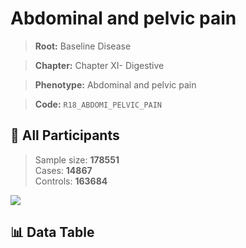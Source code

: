# Abdominal and pelvic pain

> **Root:** Baseline Disease  

> **Chapter:** Chapter XI- Digestive  

> **Phenotype:** Abdominal and pelvic pain  

> **Code:** `R18_ABDOMI_PELVIC_PAIN`

## 🧪 All Participants  
> Sample size: **178551**  
> Cases: **14867**  
> Controls: **163684**
<img src="/Sensitive/Figures/ALL/Incidence/R18_ABDOMI_PELVIC_PAIN.png"/>

## 📊 Data Table
<CsvTableMRF src="/Sensitive/Data/ALL/Incidence/COX_R18_ABDOMI_PELVIC_PAIN.csv"/>

